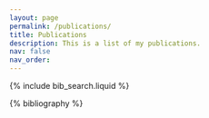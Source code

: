 ```yaml
---
layout: page
permalink: /publications/
title: Publications
description: This is a list of my publications.
nav: false
nav_order:
---
```


<!-- _pages/publications.md -->

<!-- Bibsearch Feature -->

{% include bib_search.liquid %}

<div class="publications">

{% bibliography %}

</div>
